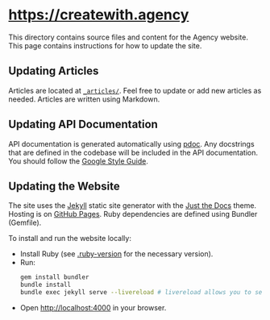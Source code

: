 # https://createwith.agency

This directory contains source files and content for the Agency website. This
page contains instructions for how to update the site.

## Updating Articles

Articles are located at [`_articles/`](./_articles/). Feel free to update or add
new articles as needed. Articles are written using Markdown.

## Updating API Documentation

API documentation is generated automatically using [pdoc](https://pdoc.dev/).
Any docstrings that are defined in the codebase will be included in the API
documentation. You should follow the [Google Style
Guide](https://google.github.io/styleguide/pyguide.html#38-comments-and-docstrings).

## Updating the Website

The site uses the [Jekyll](https://jekyllrb.com/) static site generator with the
[Just the Docs](https://just-the-docs.com/) theme. Hosting is on [GitHub
Pages](https://pages.github.com/). Ruby dependencies are defined using Bundler
(Gemfile).

To install and run the website locally:

- Install Ruby (see [.ruby-version](./.ruby-version) for the necessary version).
- Run:
  ```bash
  gem install bundler
  bundle install
  bundle exec jekyll serve --livereload # livereload allows you to see changes
  ```
- Open [http://localhost:4000](http://localhost:4000) in your browser.
